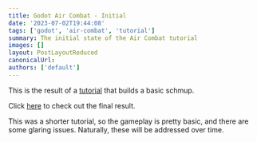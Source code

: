 ```yaml
---
title: Godot Air Combat - Initial
date: '2023-07-02T19:44:08'
tags: ['godot', 'air-combat', 'tutorial']
summary: The initial state of the Air Combat tutorial
images: []
layout: PostLayoutReduced
canonicalUrl:
authors: ['default']
---
```


This is the result of a [tutorial](https://devga.me/tutorials/godot2d/) that builds a basic schmup.

Click [here](/static/games/air-combat-initial/AirCombat.html) to check out the final result.

This was a shorter tutorial, so the gameplay is pretty basic, and there are some glaring issues. Naturally, these will
be addressed over time.
